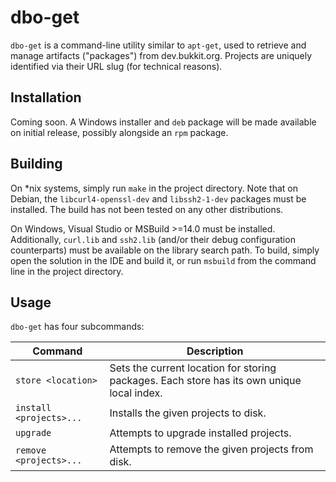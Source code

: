 # dbo-get

`dbo-get` is a command-line utility similar to `apt-get`, used to retrieve and manage artifacts ("packages") from
dev.bukkit.org. Projects are uniquely identified via their URL slug (for technical reasons).

## Installation
Coming soon. A Windows installer and `deb` package will be made available on initial release, possibly alongside an
`rpm` package.

## Building
On *nix systems, simply run `make` in the project directory. Note that on Debian, the `libcurl4-openssl-dev` and
`libssh2-1-dev` packages must be installed. The build has not been tested on any other distributions.

On Windows, Visual Studio or MSBuild >=14.0 must be installed. Additionally, `curl.lib` and `ssh2.lib` (and/or their
debug configuration counterparts) must be available on the library search path. To build, simply open the solution in
the IDE and build it, or run `msbuild` from the command line in the project directory.

## Usage
`dbo-get` has four subcommands:

| Command | Description |
| --- | --- |
| `store <location>` | Sets the current location for storing packages. Each store has its own unique local index.
| `install <projects>...` | Installs the given projects to disk.
| `upgrade` | Attempts to upgrade installed projects.
| `remove <projects>...` | Attempts to remove the given projects from disk.
